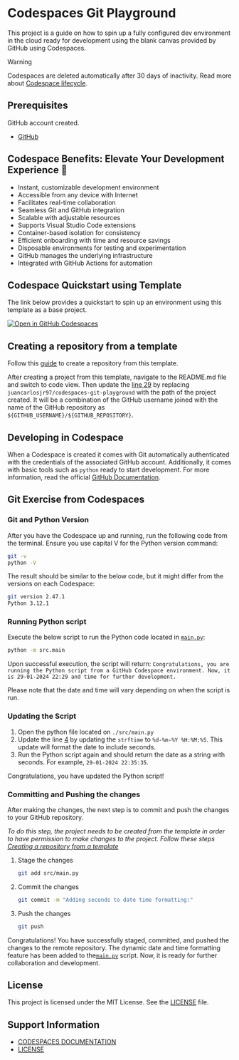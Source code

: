 # Codespaces Git Playground

This project is a guide on how to spin up a fully configured dev environment in the cloud ready for development using the blank canvas provided by GitHub using Codespaces.

> [!WARNING]
> Codespaces are deleted automatically after 30 days of inactivity. Read more about [Codespace lifecycle][1].

## Prerequisites

GitHub account created.

- [GitHub][2]

## Codespace Benefits: Elevate Your Development Experience 🚀

- Instant, customizable development environment
- Accessible from any device with Internet
- Facilitates real-time collaboration
- Seamless Git and GitHub integration
- Scalable with adjustable resources
- Supports Visual Studio Code extensions
- Container-based isolation for consistency
- Efficient onboarding with time and resource savings
- Disposable environments for testing and experimentation
- GitHub manages the underlying infrastructure
- Integrated with GitHub Actions for automation

## Codespace Quickstart using Template

The link below provides a quickstart to spin up an environment using this template as a base project.

[![Open in GitHub Codespaces](https://github.com/codespaces/badge.svg)](https://codespaces.new/juancarlosjr97/codespaces-git-playground?quickstart=1)

## Creating a repository from a template

Follow this [guide][3] to create a repository from this template.

After creating a project from this template, navigate to the README.md file and switch to code view. Then update the [line 29][4] by replacing `juancarlosjr97/codespaces-git-playground` with the path of the project created. It will be a combination of the GitHub username joined with the name of the GitHub repository as `${GITHUB_USERNAME}/${GITHUB_REPOSITORY}`.

## Developing in Codespace

When a Codespace is created it comes with Git automatically authenticated with the credentials of the associated GitHub account. Additionally, it comes with basic tools such as `python` ready to start development. For more information, read the official [GitHub Documentation][5].

## Git Exercise from Codespaces

### Git and Python Version

After you have the Codespace up and running, run the following code from the terminal. Ensure you use capital V for the Python version command:

```bash
git -v
python -V
```

The result should be similar to the below code, but it might differ from the versions on each Codespace:

```bash
git version 2.47.1
Python 3.12.1
```

### Running Python script

Execute the below script to run the Python code located in [`main.py`][6]:

```bash
python -m src.main
```

Upon successful execution, the script will return: `Congratulations, you are running the Python script from a GitHub Codespace environment. Now, it is 29-01-2024 22:29 and time for further development.`

Please note that the date and time will vary depending on when the script is run.

### Updating the Script

1. Open the python file located on `./src/main.py`
2. Update the line [4][7] by updating the `strftime` to `%d-%m-%Y %H:%M:%S`. This update will format the date to include seconds.
3. Run the Python script again and should return the date as a string with seconds. For example, `29-01-2024 22:35:35`.

Congratulations, you have updated the Python script!

### Committing and Pushing the changes

After making the changes, the next step is to commit and push the changes to your GitHub repository.

_To do this step, the project needs to be created from the template in order to have permission to make changes to the project. Follow these steps [Creating a repository from a template][8]_

1. Stage the changes

   ```bash
   git add src/main.py
   ```

2. Commit the changes

   ```bash
   git commit -m "Adding seconds to date time formatting:"
   ```

3. Push the changes

   ```bash
   git push
   ```

Congratulations! You have successfully staged, committed, and pushed the changes to the remote repository. The dynamic date and time formatting feature has been added to the[`main.py`][6] script. Now, it is ready for further collaboration and development.

## License

This project is licensed under the MIT License. See the [LICENSE][9] file.

## Support Information

- [CODESPACES DOCUMENTATION][10]
- [LICENSE][9]

[1]: https://docs.github.com/en/codespaces/getting-started/understanding-the-codespace-lifecycle
[2]: https://docs.github.com/en/get-started/quickstart/creating-an-account-on-github
[3]: https://docs.github.com/en/repositories/creating-and-managing-repositories/creating-a-repository-from-a-template
[4]: #codespace-quickstart-using-template
[5]: https://docs.github.com/en/codespaces/developing-in-a-codespace/developing-in-a-codespace
[6]: ./src/main.py
[7]: ./src/main.py#L4
[8]: #creating-a-repository-from-a-template
[9]: ./LICENSE
[10]: https://docs.github.com/en/codespaces
